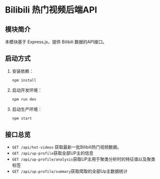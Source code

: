 # Bilibili 热门视频后端API

## 模块简介
本模块基于 Express.js，提供 Bilibili 数据的API接口。

## 启动方式

1. 安装依赖：
   ```bash
   npm install
   ```
2. 启动开发环境：
   ```bash
   npm run dev
   ```
3. 启动生产环境：
   ```bash
   npm start
   ```

## 接口总览
- `GET /api/hot-videos` 获取最新一批Bilibili热门视频数据。
- `GET /api/up-profile`获取全部UP主的信息
- `GET /api/up-profile/analysis`获取UP主用于聚类分析时的特征值以及聚类标签
- `GET /api/up-profile/summary`获取爬取的全部Up主数据统计

